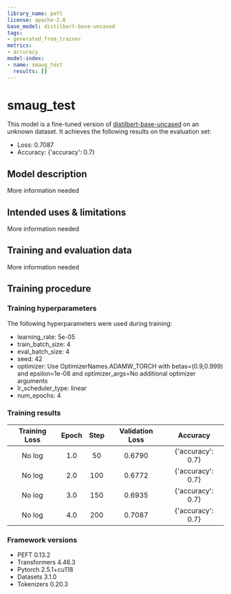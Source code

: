 ```yaml
---
library_name: peft
license: apache-2.0
base_model: distilbert-base-uncased
tags:
- generated_from_trainer
metrics:
- accuracy
model-index:
- name: smaug_test
  results: []
---
```


<!-- This model card has been generated automatically according to the information the Trainer had access to. You
should probably proofread and complete it, then remove this comment. -->

# smaug_test

This model is a fine-tuned version of [distilbert-base-uncased](https://huggingface.co/distilbert-base-uncased) on an unknown dataset.
It achieves the following results on the evaluation set:
- Loss: 0.7087
- Accuracy: {'accuracy': 0.7}

## Model description

More information needed

## Intended uses & limitations

More information needed

## Training and evaluation data

More information needed

## Training procedure

### Training hyperparameters

The following hyperparameters were used during training:
- learning_rate: 5e-05
- train_batch_size: 4
- eval_batch_size: 4
- seed: 42
- optimizer: Use OptimizerNames.ADAMW_TORCH with betas=(0.9,0.999) and epsilon=1e-08 and optimizer_args=No additional optimizer arguments
- lr_scheduler_type: linear
- num_epochs: 4

### Training results

| Training Loss | Epoch | Step | Validation Loss | Accuracy          |
|:-------------:|:-----:|:----:|:---------------:|:-----------------:|
| No log        | 1.0   | 50   | 0.6790          | {'accuracy': 0.7} |
| No log        | 2.0   | 100  | 0.6772          | {'accuracy': 0.7} |
| No log        | 3.0   | 150  | 0.6935          | {'accuracy': 0.7} |
| No log        | 4.0   | 200  | 0.7087          | {'accuracy': 0.7} |


### Framework versions

- PEFT 0.13.2
- Transformers 4.46.3
- Pytorch 2.5.1+cu118
- Datasets 3.1.0
- Tokenizers 0.20.3